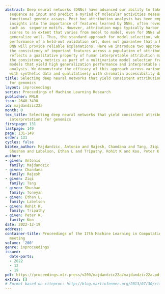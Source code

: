 ```yaml
---
abstract: Deep neural networks (DNNs) have advanced our ability to take DNA primary
  sequence as input and predict a myriad of molecular activities measured via high-throughput
  functional genomic assays. Post hoc attribution analysis has been employed to provide
  insights into the importance of features learned by DNNs, often revealing patterns
  such as  sequence motifs. However, attribution maps typically harbor spurious importance
  scores to an extent that varies from model to model, even for DNNs whose predictions
  generalize well. Thus, the standard approach for model selection, which relies on
  performance of a held-out validation set, does not guarantee that a high-performing
  DNN will provide reliable explanations. Here we introduce two approaches that quantify
  the consistency of important features across a population of attribution maps; consistency
  reflects a qualitative property of human interpretable attribution maps. We employ
  the consistency metrics as part of a multivariate model selection framework to identify
  models that yield high generalization performance and interpretable attribution
  analysis. We demonstrate the efficacy of this approach across various DNNs quantitatively
  with synthetic data and qualitatively with chromatin accessibility data.
title: Selecting deep neural networks that yield consistent attribution-based interpretations
  for genomics
layout: inproceedings
series: Proceedings of Machine Learning Research
publisher: PMLR
issn: 2640-3498
id: majdandzic22a
month: 0
tex_title: Selecting deep neural networks that yield consistent attribution-based
  interpretations for genomics
firstpage: 131
lastpage: 149
page: 131-149
order: 131
cycles: false
bibtex_author: Majdandzic, Antonio and Rajesh, Chandana and Tang, Ziqi and Toneyan,
  Shushan and Labelson, Ethan L and Tripathy, Rohit K and Koo, Peter K.
author:
- given: Antonio
  family: Majdandzic
- given: Chandana
  family: Rajesh
- given: Ziqi
  family: Tang
- given: Shushan
  family: Toneyan
- given: Ethan L.
  family: Labelson
- given: Rohit K.
  family: Tripathy
- given: Peter K.
  family: Koo
date: 2022-12-19
address:
container-title: Proceedings of the 17th Machine Learning in Computational Biology
  meeting
volume: '200'
genre: inproceedings
issued:
  date-parts:
  - 2022
  - 12
  - 19
pdf: https://proceedings.mlr.press/v200/majdandzic22a/majdandzic22a.pdf
extras: []
# Format based on citeproc: http://blog.martinfenner.org/2013/07/30/citeproc-yaml-for-bibliographies/
---
```

